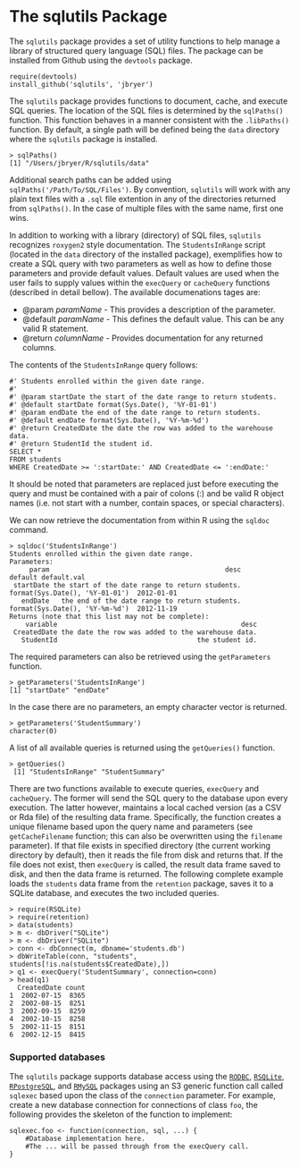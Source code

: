 # The sqlutils Package

The `sqlutils` package provides a set of utility functions to help manage a library of structured query language (SQL) files. The package can be installed from Github using the `devtools` package.

	require(devtools)
	install_github('sqlutils', 'jbryer')

The `sqlutils` package provides functions to document, cache, and execute SQL queries. The location of the SQL files is determined by the `sqlPaths()` function. This function behaves in a manner consistent with the `.libPaths()` function.
By default, a single path will be defined being the `data` directory where the `sqlutils` package is installed.

	> sqlPaths()
	[1] "/Users/jbryer/R/sqlutils/data"

Additional search paths can be added using `sqlPaths('/Path/To/SQL/Files')`. By convention, `sqlutils` will work with any plain text files with a `.sql` file extention in any of the directories returned from `sqlPaths()`. In the case of multiple files with the same name, first one wins.

In addition to working with a library (directory) of SQL files, `sqlutils` recognizes `roxygen2` style documentation. The `StudentsInRange` script (located in the `data` directory of the installed package), exemplifies how to create a SQL query with two parameters as well as how to define those parameters and provide default values. Default values are used when the user fails to supply values within the `execQuery` or `cacheQuery` functions (described in detail bellow). The available documenations tages are:

* @param *paramName* - This provides a description of the parameter.
* @default *paramName* - This defines the default value. This can be any valid R statement.
* @return *columnName* - Provides documentation for any returned columns. 

The contents of the `StudentsInRange` query follows:

	#' Students enrolled within the given date range.
	#' 
	#' @param startDate the start of the date range to return students.
	#' @default startDate format(Sys.Date(), '%Y-01-01')
	#' @param endDate the end of the date range to return students.
	#' @default endDate format(Sys.Date(), '%Y-%m-%d')
	#' @return CreatedDate the date the row was added to the warehouse data.
	#' @return StudentId the student id.
	SELECT * 
	FROM students 
	WHERE CreatedDate >= ':startDate:' AND CreatedDate <= ':endDate:'

It should be noted that parameters are replaced just before executing the query and must be contained with a pair of colons (:) and be valid R object names (i.e. not start with a number, contain spaces, or special characters).

We can now retrieve the documentation from within R using the `sqldoc` command.

	> sqldoc('StudentsInRange')
	Students enrolled within the given date range.
	Parameters:
	     param                                            desc                        default default.val
	 startDate the start of the date range to return students. format(Sys.Date(), '%Y-01-01')  2012-01-01
	   endDate   the end of the date range to return students. format(Sys.Date(), '%Y-%m-%d')  2012-11-19
	Returns (note that this list may not be complete):
	    variable                                              desc
	 CreatedDate the date the row was added to the warehouse data.
	   StudentId                                   the student id.

The required parameters can also be retrieved using the `getParameters` function.

	> getParameters('StudentsInRange')
	[1] "startDate" "endDate"

In the case there are no parameters, an empty character vector is returned.

	> getParameters('StudentSummary')
    character(0)

A list of all available queries is returned using the `getQueries()` function.

	> getQueries()
	 [1] "StudentsInRange" "StudentSummary" 

There are two functions available to execute queries, `execQuery` and `cacheQuery`. The former will send the SQL query to the database upon every execution. The latter however, maintains a local cached version (as a CSV or Rda file) of the resulting data frame. Specifically, the function creates a unique filename based upon the query name and parameters (see `getCacheFilename` function; this can also be overwritten using the `filename` parameter). If that file exists in specified directory (the current working directory by default), then it reads the file from disk and returns that. If the file does not exist, then `execQuery` is called, the result data frame saved to disk, and then the data frame is returned. The following complete example loads the `students` data frame from the `retention` package, saves it to a SQLite database, and executes the two included queries.

	> require(RSQLite)
	> require(retention)
	> data(students)
	> m <- dbDriver("SQLite")
	> m <- dbDriver("SQLite")
	> conn <- dbConnect(m, dbname='students.db')
	> dbWriteTable(conn, "students", students[!is.na(students$CreatedDate),])
	> q1 <- execQuery('StudentSummary', connection=conn)
	> head(q1)
	  CreatedDate count
	1  2002-07-15  8365
	2  2002-08-15  8251
	3  2002-09-15  8259
	4  2002-10-15  8258
	5  2002-11-15  8151
	6  2002-12-15  8415

### Supported databases

The `sqlutils` package supports database access using the [`RODBC`](http://cran.r-project.org/web/packages/RODBC/index.html), [`RSQLite`](http://cran.r-project.org/web/packages/RSQLite/index.html), [`RPostgreSQL`](http://cran.r-project.org/web/packages/RPostgreSQL/index.html), and [`RMySQL`](http://cran.r-project.org/web/packages/RMySQL/index.html) packages using an S3 generic function call called `sqlexec` based upon the class of the `connection` parameter. For example, create a new database connection for connections of class `foo`, the following provides the skeleton of the function to implement:

	sqlexec.foo <- function(connection, sql, ...) {
		#Database implementation here.
		#The ... will be passed through from the execQuery call. 
	}
	

